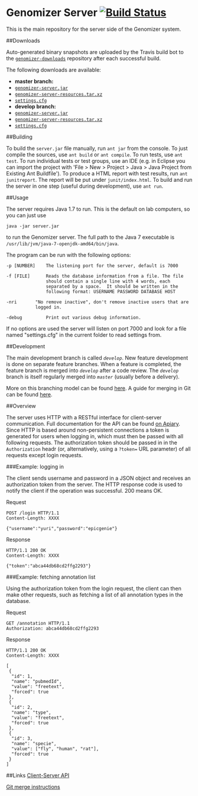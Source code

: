 Genomizer Server [![Build Status](https://secure.travis-ci.org/genomizer/genomizer-server.svg?branch=master)](http://travis-ci.org/genomizer/genomizer-server)
===================

This is the main repository for the server side of the Genomizer system.

##Downloads

Auto-generated binary snapshots are uploaded by the Travis build bot to the
[`genomizer-downloads`](https://github.com/genomizer/genomizer-downloads) repository after each successful build.

The following downloads are available:

 * **master branch:**
  * [`genomizer-server.jar`](https://github.com/genomizer/genomizer-downloads/raw/genomizer-server-master/genomizer-server.jar)
  * [`genomizer-server-resources.tar.xz`](https://github.com/genomizer/genomizer-downloads/raw/genomizer-server-master/genomizer-server-resources.tar.xz)
  * [`settings.cfg`](https://github.com/genomizer/genomizer-downloads/raw/genomizer-server-master/settings.cfg)
 * **develop branch:**
  * [`genomizer-server.jar`](https://github.com/genomizer/genomizer-downloads/raw/genomizer-server-develop/genomizer-server.jar)
  * [`genomizer-server-resources.tar.xz`](https://github.com/genomizer/genomizer-downloads/raw/genomizer-server-develop/genomizer-server-resources.tar.xz)
  * [`settings.cfg`](https://github.com/genomizer/genomizer-downloads/raw/genomizer-server-develop/settings.cfg)

##Building

To build the `server.jar` file manually, run `ant jar` from the console. To just compile
the sources, use `ant build` or `ant compile`. To run tests, use `ant test`. To
run individual tests or test groups, use an IDE (e.g. in Eclipse you can import
the project with 'File > New > Project > Java > Java Project from Existing Ant
Buildfile'). To produce a HTML report with test results, run `ant junitreport`.
The report will be put under `junit/index.html`. To build and run the server in
one step (useful during development), use `ant run`.

##Usage

The server requires Java 1.7 to run. This is the default on lab
computers, so you can just use

    java -jar server.jar

to run the Genomizer server. The full path to the Java 7 executable is
`/usr/lib/jvm/java-7-openjdk-amd64/bin/java`.

The program can be run with the following options:

    -p [NUMBER]    The listening port for the server, default is 7000

    -f [FILE]      Reads the database information from a file. The file
                   should contain a single line with 4 words, each
                   separated by a space.  It should be written in the
                   following format: USERNAME PASSWORD DATABASE HOST

    -nri       "No remove inactive", don't remove inactive users that are
               logged in.

    -debug         Print out various debug information.

If no options are used the server will listen on port 7000 and look
for a file named "settings.cfg" in the current folder to read settings
from.

##Development

The main development branch is called *`develop`*. New feature
development is done on separate feature branches. When a feature is
completed, the feature branch is merged into *`develop`* after a code
review. The *`develop`* branch is itself regularly merged into
*`master`* (usually before a delivery).

More on this branching model can be found
[here](http://nvie.com/posts/a-successful-git-branching-model/). A
guide for merging in Git can be found
[here](https://github.com/genomizer/genomizer-server/wiki/Merging-in-Git).

##Overview

The server uses HTTP with a RESTful interface for client-server
communication. Full documentation for the API can be found [on
Apiary](http://docs.genomizer.apiary.io/). Since HTTP is based around
non-persistent connections a token is generated for users when logging
in, which must then be passed with all following requests. The
authorization token should be passed in in the `Authorization` headr
(or, alternatively, using a `?token=` URL parameter) of all requests
except login requests.

###Example: logging in

The client sends username and password in a JSON object and receives
an authorization token from the server.  The HTTP response code is
used to notify the client if the operation was successful. 200 means
OK.

Request

    POST /login HTTP/1.1
    Content-Length: XXXX

    {"username":"yuri","password":"epicgenie"}

Response

    HTTP/1.1 200 OK
    Content-Length: XXXX

    {"token":"abca44db68cd2ffg2293"}

###Example:  fetching annotation list

Using the authorization token from the login request, the client can
then make other requests, such as fetching a list of all annotation
types in the database.

Request

    GET /annotation HTTP/1.1
    Authorization: abca44db68cd2ffg2293

Response

    HTTP/1.1 200 OK
    Content-Length: XXXX

    [
     {
      "id": 1,
      "name": "pubmedId",
      "value": "freetext",
      "forced": true
     },
     {
      "id": 2,
      "name": "type",
      "value": "freetext",
      "forced": true
     },
     {
      "id": 3,
      "name": "specie",
      "value": ["fly", "human", "rat"],
      "forced": true
     }
    ]

##Links
[Client-Server API](http://docs.genomizerexperimental.apiary.io/)

[Git merge instructions](https://github.com/genomizer/genomizer-server/wiki/Merging-in-Git)
